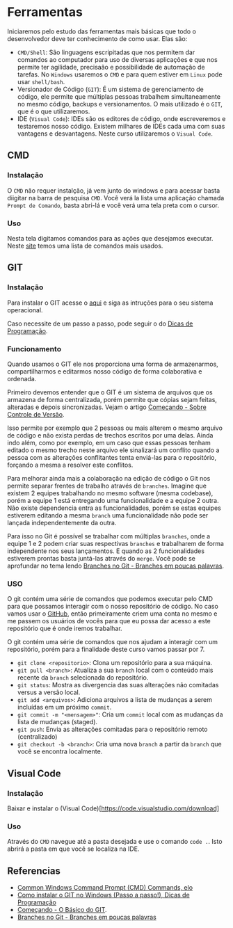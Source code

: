 # Ferramentas

Iniciaremos pelo estudo das ferramentas mais básicas que todo o desenvolvedor deve ter conhecimento de como usar. Elas são:

- `CMD/Shell`: São linguagens escripitadas que nos permitem dar comandos ao computador para uso de diversas aplicações e que nos permite ter agilidade, precisaão e possibilidade de automação de tarefas. No `Windows` usaremos o `CMD` e para quem estiver em `Linux` pode usar `shell/bash`.
- Versionador de Código (`GIT`): É um sistema de gerenciamento de código, ele permite que múltiplas pessoas trabalhem simultaneamente no mesmo código, backups e versionamentos. O mais utilizado é o `GIT`, que é o que utilizaremos.
- IDE (`Visual Code`): IDEs são os editores de código, onde escreveremos e testaremos nosso código. Existem milhares de IDEs cada uma com suas vantagens e desvantagens. Neste curso utilizaremos o `Visual Code`.

## CMD

### Instalação

O `CMD` não requer instalção, já vem junto do windows e para acessar basta diigitar na barra de pesquisa `CMD`. Você verá la lista uma aplicação chamada `Prompt de Comando`, basta abri-lá e você verá uma tela preta com o cursor.

### Uso

Nesta tela digitamos comandos para as ações que desejamos executar. Neste [site](https://myelo.elotouch.com/support/s/article/Common-Windows-Command-Prompt-CMD-Commands) temos uma lista de comandos mais usados.

## GIT

### Instalação

Para instalar o GIT acesse o [aqui](https://git-scm.com/book/pt-br/v2/Come%C3%A7ando-Instalando-o-Git) e siga as intruções para o seu sistema operacional.

Caso necessite de um passo a passo, pode seguir o do [Dicas de Programação](https://dicasdeprogramacao.com.br/como-instalar-o-git-no-windows/).

### Funcionamento

Quando usamos o GIT ele nos proporciona uma forma de armazenarmos, compartilharmos e editarmos nosso código de forma colaborativa e ordenada. 

Primeiro devemos entender que o GIT é um sistema de arquivos que os armazena de forma centralizada, porém permite que cópias sejam feitas, alteradas e depois sincronizadas. Vejam o artigo [ Começando - Sobre Controle de Versão](https://git-scm.com/book/pt-br/v2/Come%c3%a7ando-Sobre-Controle-de-Vers%c3%a3o).

Isso permite por exemplo que 2 pessoas ou mais alterem o mesmo arquivo de código e não exista perdas de trechos escritos por uma delas. Ainda indo além, como por exemplo, em um caso que essas pessoas tenham editado o mesmo trecho neste arquivo ele sinalizará um conflito quando a pessoa com as alterações conflitantes tenta enviá-las para o repositório, forçando a mesma a resolver este conflitos. 

Para melhorar ainda mais a colaboração na edição de código o Git nos permite separar frentes de trabalho através de `branches`. Imagine que existem 2 equipes trabalhando no mesmo software (mesma codebase), porém a equipe 1 está entregando uma funcionalidade e a equipe 2 outra. Não existe dependencia entra as funcionalidades, porém se estas equipes estiverem editando a mesma `branch` uma funcionalidade não pode ser lançada independentemente da outra. 

Para isso no Git é possível se trabalhar com múltiplas `branches`, onde a equipe 1 e 2 podem criar suas respectivas `branches` e trabalharem de forma independente nos seus lançamentos. E quando as 2 funcionalidades estiverem prontas basta juntá-las através do `merge`. Você pode se aprofundar no tema lendo [Branches no Git - Branches em poucas palavras](https://git-scm.com/book/pt-br/v2/Branches-no-Git-Branches-em-poucas-palavras).

### USO

O git contém uma série de comandos que podemos executar pelo CMD para que possamos interagir com o nosso repositório de código. No caso vamos usar o [GitHub](https://github.com/), então primeiramente criem uma conta no mesmo e me passem os usuários de vocês para que eu possa dar acesso a este repositório que é onde iremos trabalhar.

O git contém uma série de comandos que nos ajudam a interagir com um repositório, porém para a finalidade deste curso vamos passar por 7.

- `git clone <repositorio>`: Clona um repositório para a sua máquina.
- `git pull <branch>`: Atualiza a sua `branch` local com o conteúdo mais recente da `branch` selecionada do repositório.
- `git status`: Mostra as divergencia das suas alterações não comitadas versus a versão local. 
- `git add <arquivos>`: Adiciona arquivos a lista de mudanças a serem incluídas em um próximo `commit`.
- `git commit -m "<mensagem>"`: Cria um `commit` local com as mudanças da lista de mudanças (staged).
- `git push`: Envia as alterações comitadas para o repositório remoto (centralizado)
- `git checkout -b <branch>`: Cria uma nova `branch` a partir da `branch` que você se encontra localmente.

## Visual Code

### Instalação

Baixar e instalar o (Visual Code)[https://code.visualstudio.com/download]

### Uso

Através do `CMD` navegue até a pasta desejada e use o comando `code .`. Isto abrirá a pasta em que você se localiza na IDE.


## Referencias

- [Common Windows Command Prompt (CMD) Commands, elo](https://myelo.elotouch.com/support/s/article/Common-Windows-Command-Prompt-CMD-Commands)
- [Como instalar o GIT no Windows (Passo a passo!), Dicas de Programação](https://dicasdeprogramacao.com.br/como-instalar-o-git-no-windows/)
- [Começando - O Básico do GIT](https://git-scm.com/book/pt-br/v2/Come%C3%A7ando-O-B%C3%A1sico-do-Git).
- [Branches no Git - Branches em poucas palavras](https://git-scm.com/book/pt-br/v2/Branches-no-Git-Branches-em-poucas-palavras)

